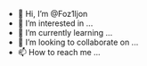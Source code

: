 - 👋 Hi, I’m @Foz1ljon
- 👀 I’m interested in ...
- 🌱 I’m currently learning ...
- 💞️ I’m looking to collaborate on ...
- 📫 How to reach me ...

<!---
Foz1ljon/Foz1ljon is a ✨ special ✨ repository because its `README.md` (this file) appears on your GitHub profile.
You can click the Preview link to take a look at your changes.
--->
